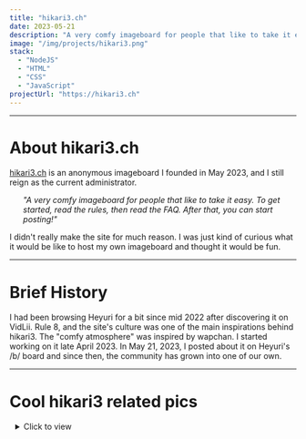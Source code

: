 ```yaml
---
title: "hikari3.ch"
date: 2023-05-21
description: "A very comfy imageboard for people that like to take it easy."
image: "/img/projects/hikari3.png"
stack:
  - "NodeJS"
  - "HTML"
  - "CSS"
  - "JavaScript"
projectUrl: "https://hikari3.ch"
---
```


<hr>

# About hikari3.ch

[hikari3.ch](https://hikari3.ch) is an anonymous imageboard I founded in May 2023, and I still reign as the current administrator.
<ul>
<i>"A very comfy imageboard for people that like to take it easy. To get started, read the rules, then read the FAQ. After that, you can start posting!"</i>
</ul>
I didn't really make the site for much reason. I was just kind of curious what it would be like to host my own imageboard and thought it would be fun.
<hr>

# Brief History

I had been browsing Heyuri for a bit since mid 2022 after discovering it on VidLii. Rule 8, and the site's culture was one of the main inspirations behind hikari3. The "comfy atmosphere" was inspired by wapchan. I started working on it late April 2023. In May 21, 2023, I posted about it on Heyuri's /b/ board and since then, the community has grown into one of our own.

<hr>

# Cool hikari3 related pics

<details>
<summary style="margin:10px; cursor: pointer;">Click to view</summary>
<div class="image-grid">
    <img src="/img/hikari3/404.png">
    <img src="/img/hikari3/4042.png">
    <img src="/img/hikari3/4043.jpg">
    <img src="/img/hikari3/4044.png">
    <img src="/img/hikari3/1729827084099.png">
    <img src="/img/hikari3/announcement.png">
    <img src="/img/hikari3/art.png">
    <img src="/img/hikari3/calendar.png">
    <img src="/img/hikari3/christmas.png">
    <img src="/img/hikari3/christmas2.png">
    <img src="/img/hikari3/computer.png">
    <img src="/img/hikari3/error.png">
    <img src="/img/hikari3/eyes.png">
    <img src="/img/hikari3/gun.png">
    <img src="/img/hikari3/gun-fell.png">
    <img src="/img/hikari3/h3birthday.png">
    <img src="/img/hikari3/hikari3.gif">
    <img src="/img/hikari3/hikari3-banner-ms-paint-edition.png">
    <img src="/img/hikari3/hikari-dance.gif">
    <img src="/img/hikari3/image.png">
    <img src="/img/hikari3/imageboard-love.png">
    <img src="/img/hikari3/locked.png">
    <img src="/img/hikari3/minecraft.png">
    <img src="/img/hikari3/minecraft1.png">
    <img src="/img/hikari3/minecraft2.png">
    <img src="/img/hikari3/minecraft3.png">
    <img src="/img/hikari3/minecraft4.png">
    <img src="/img/hikari3/minecraft5.png">
    <img src="/img/hikari3/minecraft6.png">
    <img src="/img/hikari3/music.png">
    <img src="/img/hikari3/oekaki.png">
    <img src="/img/hikari3/oekaki2.png">
    <img src="/img/hikari3/police.png">
    <img src="/img/hikari3/raided.png">
    <img src="/img/hikari3/spoiler.png">
    <img src="/img/hikari3/syrno-tan.png">
    <img src="/img/hikari3/taiwan.jpg">
    <img src="/img/hikari3/transaprent.png">
    <img src="/img/hikari3/waha.png">
    <img src="/img/hikari3/watching.png">
    <img src="/img/hikari3/yukkuri.png">


</div>
</details>
